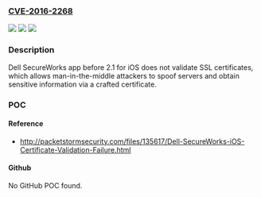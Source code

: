 ### [CVE-2016-2268](https://cve.mitre.org/cgi-bin/cvename.cgi?name=CVE-2016-2268)
![](https://img.shields.io/static/v1?label=Product&message=n%2Fa&color=blue)
![](https://img.shields.io/static/v1?label=Version&message=n%2Fa&color=blue)
![](https://img.shields.io/static/v1?label=Vulnerability&message=n%2Fa&color=brighgreen)

### Description

Dell SecureWorks app before 2.1 for iOS does not validate SSL certificates, which allows man-in-the-middle attackers to spoof servers and obtain sensitive information via a crafted certificate.

### POC

#### Reference
- http://packetstormsecurity.com/files/135617/Dell-SecureWorks-iOS-Certificate-Validation-Failure.html

#### Github
No GitHub POC found.

